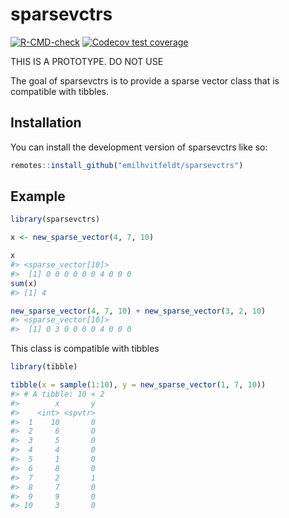 
<!-- README.md is generated from README.Rmd. Please edit that file -->

# sparsevctrs

<!-- badges: start -->

[![R-CMD-check](https://github.com/EmilHvitfeldt/sparsevctrs/actions/workflows/R-CMD-check.yaml/badge.svg)](https://github.com/EmilHvitfeldt/sparsevctrs/actions/workflows/R-CMD-check.yaml)
[![Codecov test
coverage](https://codecov.io/gh/EmilHvitfeldt/sparsevctrs/branch/main/graph/badge.svg)](https://app.codecov.io/gh/EmilHvitfeldt/sparsevctrs?branch=main)
<!-- badges: end -->

THIS IS A PROTOTYPE. DO NOT USE

The goal of sparsevctrs is to provide a sparse vector class that is
compatible with tibbles.

## Installation

You can install the development version of sparsevctrs like so:

``` r
remotes::install_github("emilhvitfeldt/sparsevctrs")
```

## Example

``` r
library(sparsevctrs)

x <- new_sparse_vector(4, 7, 10)

x
#> <sparse_vector[10]>
#>  [1] 0 0 0 0 0 0 4 0 0 0
sum(x)
#> [1] 4

new_sparse_vector(4, 7, 10) + new_sparse_vector(3, 2, 10)
#> <sparse_vector[10]>
#>  [1] 0 3 0 0 0 0 4 0 0 0
```

This class is compatible with tibbles

``` r
library(tibble)

tibble(x = sample(1:10), y = new_sparse_vector(1, 7, 10))
#> # A tibble: 10 × 2
#>        x       y
#>    <int> <spvtr>
#>  1    10       0
#>  2     6       0
#>  3     5       0
#>  4     4       0
#>  5     1       0
#>  6     8       0
#>  7     2       1
#>  8     7       0
#>  9     9       0
#> 10     3       0
```
